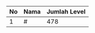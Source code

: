 | No | Nama            | Jumlah Level |
|----|-----------------|--------------|
| 1  | #    |    478        |
